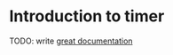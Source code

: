 # Introduction to timer

TODO: write [great documentation](http://jacobian.org/writing/great-documentation/what-to-write/)
